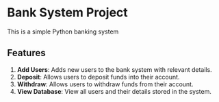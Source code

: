 # Bank System Project

This is a simple Python banking system 

## Features

1. **Add Users**: Adds new users to the bank system with relevant details.
2. **Deposit**: Allows users to deposit funds into their account.
3. **Withdraw**: Allows users to withdraw funds from their account.
4. **View Database**: View all users and their details stored in the system.



